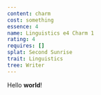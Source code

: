 ```yaml
---
content: charm
cost: something
essence: 4
name: Linguistics e4 Charm 1
rating: 4
requires: []
splat: Second Sunrise
trait: Linguistics
tree: Writer
---
```


Hello **world**!
